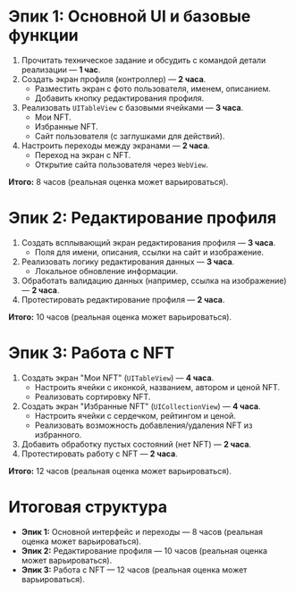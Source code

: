 # Эпик 1: Основной UI и базовые функции
1. Прочитать техническое задание и обсудить с командой детали реализации — **1 час**.
2. Создать экран профиля (контроллер) — **2 часа**.
   - Разместить экран с фото пользователя, именем, описанием.
   - Добавить кнопку редактирования профиля.
3. Реализовать `UITableView` с базовыми ячейками — **3 часа**.
   - Мои NFT.
   - Избранные NFT.
   - Сайт пользователя (с заглушками для действий).
4. Настроить переходы между экранами — **2 часа**.
   - Переход на экран с NFT.
   - Открытие сайта пользователя через `WebView`.

**Итого:** 8 часов (реальная оценка может варьироваться).

# Эпик 2: Редактирование профиля
1. Создать всплывающий экран редактирования профиля — **3 часа**.
   - Поля для имени, описания, ссылки на сайт и изображение.
2. Реализовать логику редактирования данных — **3 часа**.
   - Локальное обновление информации.
3. Обработать валидацию данных (например, ссылка на изображение) — **2 часа**.
4. Протестировать редактирование профиля — **2 часа**.

**Итого:** 10 часов (реальная оценка может варьироваться).

# Эпик 3: Работа с NFT
1. Создать экран "Мои NFT" (`UITableView`) — **4 часа**.
   - Настроить ячейки с иконкой, названием, автором и ценой NFT.
   - Реализовать сортировку NFT.
2. Создать экран "Избранные NFT" (`UICollectionView`) — **4 часа**.
   - Настроить ячейки с сердечком, рейтингом и ценой.
   - Реализовать возможность добавления/удаления NFT из избранного.
3. Добавить обработку пустых состояний (нет NFT) — **2 часа**.
4. Протестировать работу с NFT — **2 часа**.

**Итого:** 12 часов (реальная оценка может варьироваться).

# Итоговая структура
- **Эпик 1:** Основной интерфейс и переходы — 8 часов (реальная оценка может варьироваться).
- **Эпик 2:** Редактирование профиля — 10 часов (реальная оценка может варьироваться).
- **Эпик 3:** Работа с NFT — 12 часов (реальная оценка может варьироваться).

